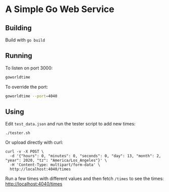 # A Simple Go Web Service


## Building

Build with `go build`

## Running

To listen on port 3000:
```zsh
goworldtime
```

To override the port:
```zsh
goworldtime --port=4040
```

## Using

Edit `test_data.json` and run the tester script to add new times:

```shell
./tester.sh
```

Or upload directly with curl:
```shell
curl -v -X POST \
  -d '{"hours": 0, "minutes": 0, "seconds": 0, "day": 13, "month": 2, "year": 2020, "tz": "America/Los_Angeles"}' \
  -H 'Content-Type: multipart/form-data' \
  http://localhost:4040/times
```

Run a few times with different values and then fetch `/times` to see the times:
[http://localhost:4040/times](http://localhost:4040/times)

